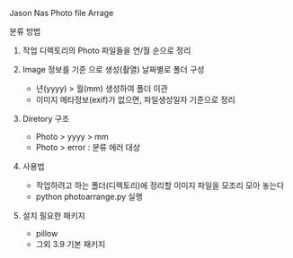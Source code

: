 Jason Nas Photo file Arrage

분류 방법
1. 작업 디렉토리의 Photo 파일들을 연/월 순으로 정리
2. Image 정보를 기준 으로 생성(촬열) 날짜별로 폴더 구성
   - 년(yyyy) > 월(mm) 생성하여 폴더 이관
   - 이미지 메타정보(exif)가 없으면, 파일생성일자 기준으로 정리
   
3. Diretory 구조
   - Photo > yyyy > mm
   - Photo > error : 분류 에러 대상
   
 
 
4. 사용법 
    - 작업하려고 하는 폴더(디렉토리)에 정리할 이미지 파일을 모조리 모아 놓는다
    - python photoarrange.py 실행

5. 설치 필요한 패키지
    - pillow 
    - 그외 3.9 기본 패키지
 

